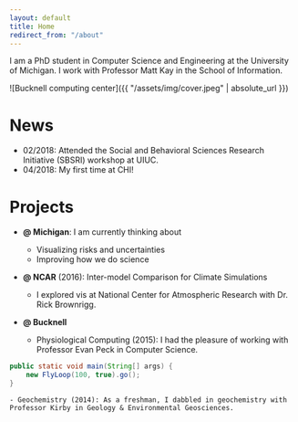 ```yaml
---
layout: default
title: Home
redirect_from: "/about"
---
```




I am a PhD student in Computer Science and Engineering at the University of Michigan. I work with Professor Matt Kay in the School of Information.


![Bucknell computing center]({{ "/assets/img/cover.jpeg" | absolute_url }})  



# News

- 02/2018: Attended the Social and Behavioral Sciences Research Initiative (SBSRI) workshop at UIUC.
- 04/2018: My first time at CHI!




# Projects

- __@ Michigan__: I am currently thinking about
	- Visualizing risks and uncertainties
	- Improving how we do science
- __@ NCAR__ (2016): Inter-model Comparison for Climate Simulations
	- I explored vis at National Center for Atmospheric Research with Dr. Rick Brownrigg.

- __@ Bucknell__
	- Physiological Computing (2015): I had the pleasure of working with Professor Evan Peck in Computer Science.
```java
public static void main(String[] args) {
    new FlyLoop(100, true).go();
}
```
	- Geochemistry (2014): As a freshman, I dabbled in geochemistry with Professor Kirby in Geology & Environmental Geosciences.


